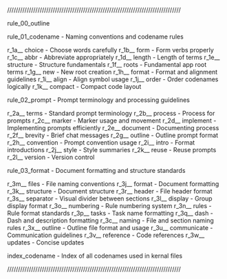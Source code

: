 ////////////////////////////////////////////////////////////////////////////////

rule_00_outline

rule_01_codename       - Naming conventions and codename rules

r_1a__ choice             - Choose words carefully
r_1b__ form              - Form verbs properly
r_1c__ abbr              - Abbreviate appropriately
r_1d__ length             - Length of terms
r_1e__ structure          - Structure fundamentals
r_1f__ roots              - Fundamental app root terms
r_1g__ new                - New root creation
r_1h__ format             - Format and alignment guidelines
r_1i__ align              - Align symbol usage
r_1j__ order              - Order codenames logically
r_1k__ compact            - Compact code layout

rule_02_prompt         - Prompt terminology and processing guidelines

r_2a__ terms            - Standard prompt terminology
r_2b__ process          - Process for prompts
r_2c__ marker           - Marker usage and movement
r_2d__ implement        - Implementing prompts efficiently
r_2e__ document         - Documenting process
r_2f__ brevity          - Brief chat messages
r_2g__ outline          - Outline prompt format
r_2h__ convention        - Prompt convention usage
r_2i__ intro             - Format introductions
r_2j__ style              - Style summaries
r_2k__ reuse              - Reuse prompts
r_2l__ version            - Version control

rule_03_format         - Document formatting and structure standards

r_3m__ files             - File naming conventions
r_3j__ format            - Document formatting
r_3k__ structure         - Document structure
r_3r__ header            - File header format
r_3s__ separator         - Visual divider between sections
r_3l__ display           - Group display format
r_3o__ numbering         - Rule numbering system
r_3n__ rules             - Rule format standards
r_3p__ tasks             - Task name formatting
r_3q__ dash              - Dash and description formatting
r_3c__ naming            - File and section naming rules
r_3x__ outline           - Outline file format and usage
r_3u__ communicate       - Communication guidelines
r_3v__ reference         - Code references
r_3w__ updates           - Concise updates

index_codename         - Index of all codenames used in kernal files

//////////////////////////////////////////////////////////////////////////////// 